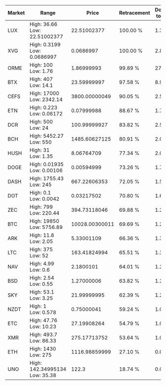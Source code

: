 | Market | Range | Price| Retracement | Doubles to 50% |
| --- | --- | --- | --- | --- |
| LUX | High: 36.66<br />Low: 22.51002377 | 22.51002377 | 100.00 % | 1.31 |
| XVG | High: 0.3199<br />Low: 0.0686997 | 0.0686997 | 100.00 % | 2.83 |
| ORME | High: 100<br />Low: 1.76 | 1.86999993 | 99.89 % | 27.21 |
| BTX | High: 407<br />Low: 14.1 | 23.59999997 | 97.58 % | 8.92 |
| CEFS | High: 17000<br />Low: 2342.14 | 3800.00000049 | 90.05 % | 2.55 |
| ETN | High: 0.223<br />Low: 0.06172 | 0.07999988 | 88.67 % | 1.78 |
| DCR | High: 500<br />Low: 24 | 100.99999927 | 83.82 % | 2.59 |
| BCH | High: 5452.27<br />Low: 550 | 1485.60627125 | 80.91 % | 2.02 |
| HUSH | High: 31<br />Low: 1.35 | 8.06764709 | 77.34 % | 2.00 |
| DOGE | High: 0.01935<br />Low: 0.00106 | 0.00594999 | 73.26 % | 1.72 |
| DASH | High: 1755.43<br />Low: 245 | 667.22606353 | 72.05 % | 1.50 |
| DOT | High: 0.1<br />Low: 0.0042 | 0.03217502 | 70.80 % | 1.62 |
| ZEC | High: 799<br />Low: 220.44 | 394.73118046 | 69.88 % | 1.29 |
| BTC | High: 19850<br />Low: 5756.89 | 10028.00300011 | 69.69 % | 1.28 |
| ARK | High: 11.8<br />Low: 2.05 | 5.33001109 | 66.36 % | 1.30 |
| LTC | High: 375<br />Low: 52 | 163.41824994 | 65.51 % | 1.31 |
| NAV | High: 4.99<br />Low: 0.6 | 2.1800101 | 64.01 % | 1.28 |
| BSD | High: 2.54<br />Low: 0.55 | 1.27000006 | 63.82 % | 1.22 |
| SKY | High: 53.1<br />Low: 3.25 | 21.99999995 | 62.39 % | 1.28 |
| NZDT | High: 1<br />Low: 0.578 | 0.75000041 | 59.24 % | 1.05 |
| ETC | High: 47.76<br />Low: 10.23 | 27.19908264 | 54.79 % | 1.07 |
| XMR | High: 493.7<br />Low: 86.33 | 275.17713752 | 53.64 % | 1.05 |
| ETH | High: 1430<br />Low: 275 | 1116.98859999 | 27.10 % | 0.00 |
| UNO | High: 142.34995134<br />Low: 35.38 | 122.3 | 18.74 % | 0.00 |
